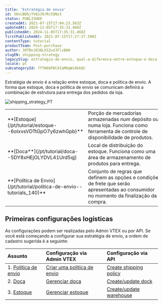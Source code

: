 ```yaml
---
title: 'Estratégia de envio'
id: 58vLBDbjYVQzJ6rRc5QNz3
status: PUBLISHED
createdAt: 2021-07-15T17:04:23.563Z
updatedAt: 2024-11-05T17:35:31.468Z
publishedAt: 2024-11-05T17:35:31.468Z
firstPublishedAt: 2021-07-15T17:27:37.590Z
contentType: tutorial
productTeam: Post-purchase
author: 30TBnJ838LXSZvdJFlcB8H
slugEN: shipping-strategy
legacySlug: estrategia-de-envio, qual-a-diferenca-entre-estoque-e-doca
locale: pt
subcategoryId: 7fTH6bP0C4IaM8qWi0kkQC
---
```


Estratégia de envio é a relação entre estoque, doca e política de envio. A forma que   estoque, doca e política de envio se comunicam definirá a combinação de estrutura para entrega dos pedidos da loja.

![shipping_strategy_PT](https://raw.githubusercontent.com/vtexdocs/help-center-content/refs/heads/main/docs/pt/tutorials/envio/estrat%C3%A9gia-de-envio/estrategia-de-envio_1.png)

<table class="w-100 center mv7 bb b--gray" style="border-spacing: 0px; border-collapse: collapse;">
   <tr class="bb b--muted-3">
            <td class="t-body pa5" style="min-width: 15rem;">
                **[Estoque](/pt/tutorial/estoque--6oIxvsVDTtGpO7y6zwhGpb)**
            </td>
            <td class="t-body pa5" style="min-width: 15rem;">Porção de mercadorias armazenadas num depósito ou numa loja. Funciona como ferramenta de controle de disponibilidade de produtos.
            </td>
    </tr>
    <tr class="bb b--muted-3">
            <td class="t-body pa5" style="min-width: 15rem;">
                **[Doca**](/pt/tutorial/doca--5DY8xHEjOLYDVL41Urd5qj)
            </td>
            <td class="t-body pa5" style="min-width: 15rem;">Local de distribuição do estoque. Funciona como uma área de armazenamento de produtos para entrega.
            </td>
    </tr>
    <tr class="bb b--muted-3">
            <td class="t-body pa5" style="min-width: 15rem;">
                **[Política de Envio](/pt/tutorial/politica-de-envio--tutorials_140)**
            </td>
            <td class="t-body pa5" style="min-width: 15rem;">Conjunto de regras que definem as opções e condições de frete que serão apresentadas ao consumidor no momento da finalização da compra. 
            </td>
    </tr>
</table>

## Primeiras configurações logísticas

As configurações podem ser realizadas pelo Admin VTEX ou por API. Se você está começando a configurar sua estratégia de envio, a ordem de cadastro sugerida é a seguinte:

| **Assunto** | **Configuração via Admin VTEX** | **Configuração via API** |
| :--- | :--- | :--- |
| 1. [Política de envio](/pt/tutorial/politica-de-envio--tutorials_140) | [Criar uma política de envio](/pt/tutorial/criar-uma-politica-de-envio--66rJO4LKBdyMJOH6Z3dsaT) | [Create shipping policy](https://developers.vtex.com/docs/api-reference/logistics-api#post-/api/logistics/pvt/shipping-policies) |
| 2. [Doca](/pt/tutorial/doca--5DY8xHEjOLYDVL41Urd5qj) | [Gerenciar doca](/pt/tutorial/gerenciar-doca--7K3FultD8I2cuuA6iyGEiW) | [Create/update dock](https://developers.vtex.com/docs/api-reference/logistics-api#post-/api/logistics/pvt/configuration/docks) |
| 3. [Estoque](/pt/tutorial/estoque--6oIxvsVDTtGpO7y6zwhGpb) | [Gerenciar estoque](/pt/tutorial/gerenciar-estoque--tutorials_137) | [Create/update warehouse](https://developers.vtex.com/docs/api-reference/logistics-api#post-/api/logistics/pvt/configuration/warehouses) |

